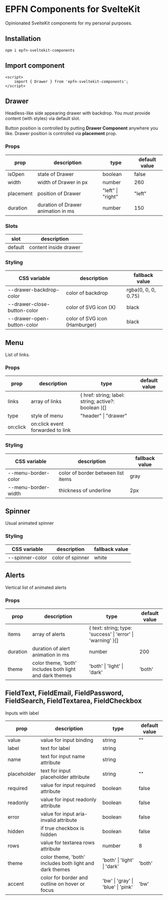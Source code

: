 # EPFN Components for SvelteKit

Opinionated SvelteKit components for my personal purposes.

## Installation

```
npm i epfn-sveltekit-components
```

## Import component

```svelte
<script>
	import { Drawer } from 'epfn-sveltekit-components';
</script>
```

## Drawer

Headless-like side appearing drawer with backdrop. You must provide content (with styles) via default slot.

Button position is controlled by putting **Drawer Component** anywhere you like. Drawer position is controlled via **placement** prop.

### Props

| prop      | description                        | type              | default value |
| --------- | ---------------------------------- | ----------------- | ------------- |
| isOpen    | state of Drawer                    | boolean           | false         |
| width     | width of Drawer in px              | number            | 260           |
| placement | position of Drawer                 | "left" \| "right" | "left"        |
| duration  | duration of Drawer animation in ms | number            | 150           |

### Slots

| slot    | description           |
| ------- | --------------------- |
| default | content inside drawer |

### Styling

| CSS variable                | description                   | fallback value      |
| --------------------------- | ----------------------------- | ------------------- |
| --drawer-backdrop-color     | color of backdrop             | rgba(0, 0, 0, 0.75) |
| --drawer-close-button-color | color of SVG icon (X)         | black               |
| --drawer-open-button-color  | color of SVG icon (Hamburger) | black               |

## Menu

List of links.

### Props

| prop     | description                      | type                                                | default value |
| -------- | -------------------------------- | --------------------------------------------------- | ------------- |
| links    | array of links                   | { href: string; label: string; active?: boolean }[] |               |
| type     | style of menu                    | "header" \| "drawer"                                |               |
| on:click | on:click event forwarded to link |                                                     |               |

### Styling

| CSS variable        | description                        | fallback value |
| ------------------- | ---------------------------------- | -------------- |
| --menu-border-color | color of border between list items | gray           |
| --menu-border-width | thickness of underline             | 2px            |

## Spinner

Usual animated spinner

### Styling

| CSS variable    | description      | fallback value |
| --------------- | ---------------- | -------------- |
| --spinner-color | color of spinner | white          |

## Alerts

Vertical list of animated alerts

<!-- ![alerts screenshot](static/readme/alerts.png) -->

### Props

| prop     | description                                             | type                                                        | default value |
| -------- | ------------------------------------------------------- | ----------------------------------------------------------- | ------------- |
| items    | array of alerts                                         | { text: string; type: 'success' \| 'error' \| 'warning' }[] |               |
| duration | duration of alert animation in ms                       | number                                                      | 200           |
| theme    | color theme, 'both' includes both light and dark themes | 'both' \| 'light' \| 'dark'                                 | 'both'        |

## FieldText, FieldEmail, FieldPassword, FieldSearch, FieldTextarea, FieldCheckbox

Inputs with label

| prop        | description                                             | type                               | default value |
| ----------- | ------------------------------------------------------- | ---------------------------------- | ------------- |
| value       | value for input binding                                 | string                             | ""            |
| label       | text for label                                          | string                             |               |
| name        | text for input name attribute                           | string                             |               |
| placeholder | text for input placeholder attribute                    | string                             | ""            |
| required    | value for input required attribute                      | boolean                            | false         |
| readonly    | value for input readonly attribute                      | boolean                            | false         |
| error       | value for input aria-invalid attribute                  | boolean                            | false         |
| hidden      | if true checkbox is hidden                              | boolean                            | false         |
| rows        | value for textarea rows attribute                       | number                             | 8             |
| theme       | color theme, 'both' includes both light and dark themes | 'both' \| 'light' \| 'dark'        | 'both'        |
| accent      | color for border and outline on hover or focus          | 'bw' \| 'gray' \| 'blue' \| 'pink' | 'bw'          |
